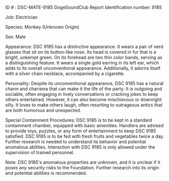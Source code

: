 ID # : DSC-MATE-9185
DogeSoundClub Report 
Identification number: 9185 

Job: Electrician 

Species: Monkey (Unknown Origin) 

Sex: Male 

Appearance: DSC 9185 has a distinctive appearance. It wears a pair of nerd glasses that sit on its button-like nose. Its head is covered in fur that is a bright, unkempt green. On its forehead are two thin color bands, serving as a distinguishing feature. It wears a single gold earring in its left ear, which adds to its overall unconventional appearance. Additionally, it adorns itself with a silver chain necklace, accompanied by a cigarette. 

Personality: Despite its unconventional appearance, DSC 9185 has a natural charm and charisma that can make it the life of the party. It is outgoing and sociable, often engaging in lively conversations or cracking jokes to keep others entertained. However, it can also become mischievous or downright silly. It loves to make others laugh, often resorting to outrageous antics that are both humorous and unexpected. 

Special Containment Procedures: DSC 9185 is to be kept in a standard containment chamber, equipped with basic amenities. Handlers are advised to provide toys, puzzles, or any form of entertainment to keep DSC 9185 satisfied. DSC 9185 is to be fed with fresh fruits and vegetables twice a day. Further research is needed to understand its behavior and potential anomalous abilities. Interaction with DSC 9185 is only allowed under the supervision of trained personnel. 

Note: DSC 9185's anomalous properties are unknown, and it is unclear if it poses any security risks to the Foundation. Further research into its origin and potential abilities is recommended.